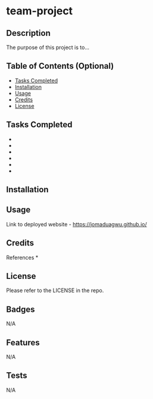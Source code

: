 # team-project

## Description

The purpose of this project is to...

## Table of Contents (Optional)

- [Tasks Completed](#TasksCompleted)
- [Installation](#installation)
- [Usage](#usage)
- [Credits](#credits)
- [License](#license)

## Tasks Completed

* 
* 
* 
* 
* 
* 

## Installation



## Usage



Link to deployed website - https://jomaduagwu.github.io/



## Credits



References
* 

## License

Please refer to the LICENSE in the repo. 

## Badges

N/A

## Features

N/A

## Tests

N/A